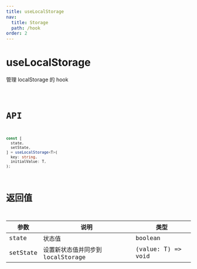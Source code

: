 ```yaml
---
title: useLocalStorage
nav:
  title: Storage
  path: /hook
order: 2
---
```


# useLocalStorage

管理 localStorage 的 hook

<code src="./demo/useLocalStorage.tsx">

# API

```typescript
const [
  state,
  setState,
] = useLocalStorage<T>(
  key: string,
  initialValue: T,
);
```

# 返回值

| 参数     | 说明                              | 类型               |
| -------- | --------------------------------- | ------------------ |
| state    | 状态值                            | boolean            |
| setState | 设置新状态值并同步到 localStorage | (value: T) => void |
